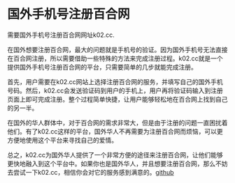 # 国外手机号注册百合网

需要国外手机号注册百合网网址k02.cc.

在国外想要注册百合网，最大的问题就是手机号的验证。因为国外手机号无法直接在百合网注册，所以需要借助一些特殊的方法来完成注册过程。k02.cc就是一个提供国外手机号注册百合网的平台，只需要简单的几步就能完成注册。

首先，用户需要在k02.cc网站上选择注册百合网的服务，并填写自己的国外手机号码。然后，k02.cc会发送验证码到用户的手机上，用户再将验证码输入到注册页面上即可完成注册。整个过程简单快捷，让用户能够轻松地在百合网上找到自己的另一半。

在国外的华人群体中，对于百合网的需求非常大，但是由于注册的问题一直困扰着他们。有了k02.cc这样的平台，国外华人不再需要为注册百合网而烦恼，可以更方便地使用这个平台来寻找自己的爱情。

总之，k02.cc为国外华人提供了一个非常方便的途径来注册百合网，让他们能够更快地融入到这个平台中。如果你也是国外华人，并且想要注册百合网，那么不妨去尝试一下k02.cc，相信你会对它的服务感到满意的。[github](https://github.com)